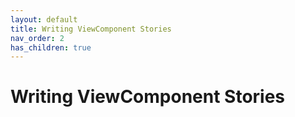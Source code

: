 ```yaml
---
layout: default
title: Writing ViewComponent Stories
nav_order: 2
has_children: true
---
```


# Writing ViewComponent Stories
